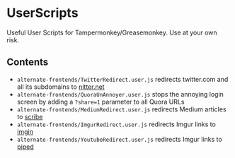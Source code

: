 # UserScripts
Useful User Scripts for Tampermonkey/Greasemonkey. Use at your own risk.

## Contents  
* `alternate-frontends/TwitterRedirect.user.js` redirects twitter.com and all its subdomains to [nitter.net](https://nitter.net)
* `alternate-frontends/QuoraUnAnnoyer.user.js` stops the annoying login screen by adding a `?share=1` parameter to all Quora URLs 
* `alternate-frontends/MediumRedirect.user.js` redirects Medium articles to [scribe](https://scribe.rip)
* `alternate-frontends/ImgurRedirect.user.js` redirects Imgur links to [imgin](https://imgin.voidnet.tech/)
* `alternate-frontends/YoutubeRedirect.user.js` redirects Imgur links to [piped](https://piped.kavin.rocks)